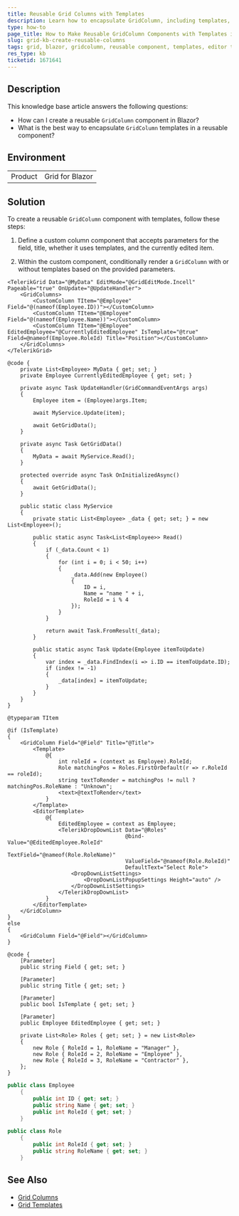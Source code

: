 ```yaml
---
title: Reusable Grid Columns with Templates
description: Learn how to encapsulate GridColumn, including templates, into a reusable component for Telerik UI for Blazor Grid.
type: how-to
page_title: How to Make Reusable GridColumn Components with Templates in Blazor
slug: grid-kb-create-reusable-columns
tags: grid, blazor, gridcolumn, reusable component, templates, editor template
res_type: kb
ticketid: 1671641
---
```


## Description
This knowledge base article answers the following questions:
- How can I create a reusable `GridColumn` component in Blazor?
- What is the best way to encapsulate `GridColumn` templates in a reusable component?

## Environment
<table>
    <tbody>
	    <tr>
	    	<td>Product</td>
	    	<td>Grid for Blazor</td>
	    </tr>
    </tbody>
</table>

## Solution
To create a reusable `GridColumn` component with templates, follow these steps:

1. Define a custom column component that accepts parameters for the field, title, whether it uses templates, and the currently edited item.

2. Within the custom component, conditionally render a `GridColumn` with or without templates based on the provided parameters.

````RAZOR Index.razor
<TelerikGrid Data="@MyData" EditMode="@GridEditMode.Incell" Pageable="true" OnUpdate="@UpdateHandler">
    <GridColumns>
        <CustomColumn TItem="@Employee" Field="@(nameof(Employee.ID))"></CustomColumn>
        <CustomColumn TItem="@Employee" Field="@(nameof(Employee.Name))"></CustomColumn>
        <CustomColumn TItem="@Employee" EditedEmployee="@CurrentlyEditedEmployee" IsTemplate="@true" Field=@nameof(Employee.RoleId) Title="Position"></CustomColumn>
    </GridColumns>
</TelerikGrid>

@code {
    private List<Employee> MyData { get; set; }
    private Employee CurrentlyEditedEmployee { get; set; }

    private async Task UpdateHandler(GridCommandEventArgs args)
    {
        Employee item = (Employee)args.Item;

        await MyService.Update(item);

        await GetGridData();
    }

    private async Task GetGridData()
    {
        MyData = await MyService.Read();
    }

    protected override async Task OnInitializedAsync()
    {
        await GetGridData();
    }

    public static class MyService
    {
        private static List<Employee> _data { get; set; } = new List<Employee>();

        public static async Task<List<Employee>> Read()
        {
            if (_data.Count < 1)
            {
                for (int i = 0; i < 50; i++)
                {
                    _data.Add(new Employee()
                    {
                        ID = i,
                        Name = "name " + i,
                        RoleId = i % 4
                    });
                }
            }

            return await Task.FromResult(_data);
        }

        public static async Task Update(Employee itemToUpdate)
        {
            var index = _data.FindIndex(i => i.ID == itemToUpdate.ID);
            if (index != -1)
            {
                _data[index] = itemToUpdate;
            }
        }
    }
}
````

````RAZOR CustomColumn.razor
@typeparam TItem

@if (IsTemplate)
{
    <GridColumn Field="@Field" Title="@Title">
        <Template>
            @{
                int roleId = (context as Employee).RoleId;
                Role matchingPos = Roles.FirstOrDefault(r => r.RoleId == roleId);
                string textToRender = matchingPos != null ? matchingPos.RoleName : "Unknown";
                <text>@textToRender</text>
            }
        </Template>
        <EditorTemplate>
            @{
                EditedEmployee = context as Employee;
                <TelerikDropDownList Data="@Roles"
                                     @bind-Value="@EditedEmployee.RoleId"
                                     TextField="@nameof(Role.RoleName)"
                                     ValueField="@nameof(Role.RoleId)"
                                     DefaultText="Select Role">
                    <DropDownListSettings>
                        <DropDownListPopupSettings Height="auto" />
                    </DropDownListSettings>
                </TelerikDropDownList>
            }
        </EditorTemplate>
    </GridColumn>
}
else
{
    <GridColumn Field="@Field"></GridColumn>
}

@code {
    [Parameter]
    public string Field { get; set; }
    
    [Parameter]
    public string Title { get; set; }

    [Parameter]
    public bool IsTemplate { get; set; }

    [Parameter]
    public Employee EditedEmployee { get; set; }

    private List<Role> Roles { get; set; } = new List<Role>
    {
        new Role { RoleId = 1, RoleName = "Manager" },
        new Role { RoleId = 2, RoleName = "Employee" },
        new Role { RoleId = 3, RoleName = "Contractor" },
    };
}
````

````C# Employee.cs
public class Employee
    {
        public int ID { get; set; }
        public string Name { get; set; }
        public int RoleId { get; set; }
    }
````
````C# Role.cs
public class Role
    {
        public int RoleId { get; set; }
        public string RoleName { get; set; }
    }
````

## See Also

- [Grid Columns](https://docs.telerik.com/blazor-ui/components/grid/columns/bound)
- [Grid Templates](https://docs.telerik.com/blazor-ui/components/grid/templates)
